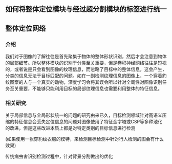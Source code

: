 ## 如何将整体定位模块与经过超分割模块的标签进行统一

## 整体定位网络

### 介绍

我们对于图像的了解往往是首先聚集于物体的整体形状识别，然后才会注意到物体的局部细节。所以整体模块的识别于分类至关重要，但是卷积神经网络往往是短视的，或者说是只会看到图像的纹理信息，而忽略了目标中的整体信息，这会产生，分类的信息无法于目标匹配的问题。如在一副检测纹理信息的图像上，一个穿着豹纹图案的人与一个真实的动物，深度学习会将其误会所以针对全局性对图像识别任务至关重要，不能够只能利用目标的局部纹理信息也需要利用整体的特征信息。

### 相关研究

关于局部信息与全局形状统一的问题的研究由来已久，目标检测领域针对高语义压缩的特征信息会丢失定位信息的问题对图像使用了特征金字塔或CSP等多种池化的改进，但是这些改进本质上都是对特定类别的目标信息进行检测

(如果使用一张穿豹纹衣服的模特，来检测目标检测中针对行人检测的图会有什么效果)

传统病虫害识别检测过程中，针对背景分割做出的优化

